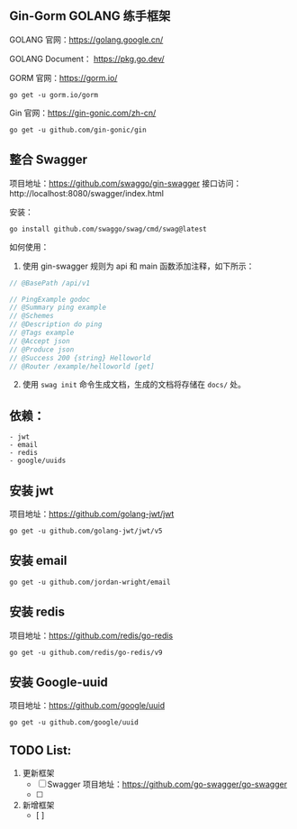 ## Gin-Gorm GOLANG 练手框架

GOLANG 官网：https://golang.google.cn/

GOLANG Document： https://pkg.go.dev/

GORM 官网：https://gorm.io/
```shell
go get -u gorm.io/gorm
```

Gin 官网：https://gin-gonic.com/zh-cn/
```shell
go get -u github.com/gin-gonic/gin
```

## 整合 Swagger

项目地址：https://github.com/swaggo/gin-swagger
接口访问：http://localhost:8080/swagger/index.html

安装：

```shell
go install github.com/swaggo/swag/cmd/swag@latest
```

如何使用：

1. 使用 gin-swagger 规则为 api 和 main 函数添加注释，如下所示：

```go
// @BasePath /api/v1

// PingExample godoc
// @Summary ping example
// @Schemes
// @Description do ping
// @Tags example
// @Accept json
// @Produce json
// @Success 200 {string} Helloworld
// @Router /example/helloworld [get]
```

2. 使用 `swag init` 命令生成文档，生成的文档将存储在 `docs/` 处。


## 依赖：
    - jwt
    - email
    - redis
    - google/uuids

## 安装 jwt

项目地址：https://github.com/golang-jwt/jwt

```shell
go get -u github.com/golang-jwt/jwt/v5
```

## 安装 email
```shell
go get -u github.com/jordan-wright/email
```

## 安装 redis
项目地址：https://github.com/redis/go-redis

```shell
go get -u github.com/redis/go-redis/v9
```

## 安装 Google-uuid
项目地址：https://github.com/google/uuid

```shell
go get -u github.com/google/uuid
```

## TODO List:

1. 更新框架
   - [ ] Swagger
         项目地址：https://github.com/go-swagger/go-swagger
   - [ ]
2. 新增框架
   - [ ]
